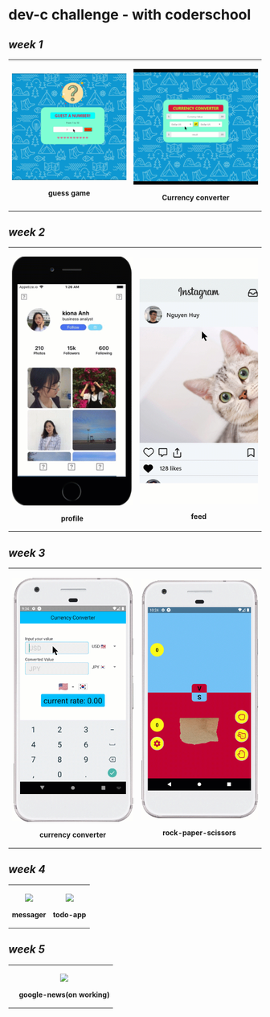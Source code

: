 # **dev-c challenge - with coderschool**

<div style="width:100%">
<div style="width:100%">
 <h2><i>week 1</i></h2>
 <table style="width:100%">
<tr>
    <th> <p align="center">
       <img src="week1/week1_a.gif" display: "block" margin-left="auto" margin-right="auto" width="100%"/>
       <p align="center">guess game</p>
    </p> </th>
    <th> <p align="center">
       <img src="week1/week1_lab.gif" display: "block" margin-left="auto" margin-right="auto" width="100%"/>
       <p align="center">Currency converter</p>
    </p> </th>
</tr>
</table>
</div>
<div style="width:100%">
 <h2><i>week 2</i></h2>
 <table style="width:100%">
<tr>
    <th> <p align="center">
       <img src="week2/week2-assignment.gif" display: "block" margin-left="auto" margin-right="auto" width="100%"/>
       <p align="center">profile</p>
    </p> </th>
    <th> <p align="center">
       <img src="week2/week2-lab.gif" display: "block" margin-left="auto" margin-right="auto" width="100%"/>
       <p align="center">feed</p>
    </p> </th>
</tr>
</table>
</div>
<div style="width:100%">
 <h2><i>week 3</i></h2>
 <table style="width:100%">
<tr>
    <th> <p align="center">
       <img src="week3/week3-lab.gif" display: "block" margin-left="auto" margin-right="auto" width="100%"/>
       <p align="center">currency converter</p>
    </p> </th>
    <th> <p align="center">
       <img src="week3/rock-paper-scissors.gif" display: "block" margin-left="auto" margin-right="auto" width="100%"/>
       <p align="center">rock-paper-scissors</p>
    </p> </th>
</tr>
</table>
</div>
<div style="width:100%">
 <h2><i>week 4</i></h2>
 <table style="width:100%">
<tr>
    <th> <p align="center">
       <img src="week4/messager_full.gif" display: "block" margin-left="auto" margin-right="auto" width="100%"/>
       <p align="center">messager</p>
    </p> </th>
    <th> <p align="center">
       <img src="week4/todos-app.gif" display: "block" margin-left="auto" margin-right="auto" width="100%"/>
       <p align="center">todo-app</p>
    </p> </th>
</tr>
</table>
</div>
<div style="width:100%">
 <h2><i>week 5</i></h2>
 <table style="width:100%">
<tr>
    <th> <p align="center">
<!--        <img src="week4/messager_full.gif" display: "block" margin-left="auto" margin-right="auto" width="100%"/>
       <p align="center">messager</p> -->
    </p> </th>
    <th> <p align="center">
       <img src="week5/google-news.gif" display: "block" margin-left="auto" margin-right="auto" width="100%"/>
       <p align="center">google-news(on working)</p>
    </p> </th>
</tr>
</table>
</div>
</div>
